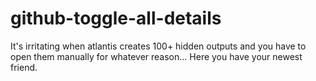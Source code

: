 # github-toggle-all-details
It's irritating when atlantis creates 100+ hidden outputs and you have to open them manually for whatever reason... Here you have your newest friend.
